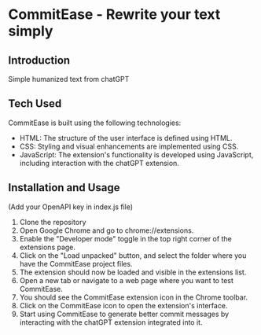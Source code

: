 # CommitEase - Rewrite your text simply

## Introduction

Simple humanized text from chatGPT

## Tech Used

CommitEase is built using the following technologies:

- HTML: The structure of the user interface is defined using HTML.
- CSS: Styling and visual enhancements are implemented using CSS.
- JavaScript: The extension's functionality is developed using JavaScript, including interaction with the chatGPT extension.

## Installation and Usage

(Add your OpenAPI key in index.js file)

1. Clone the repository
2. Open Google Chrome and go to chrome://extensions.
3. Enable the "Developer mode" toggle in the top right corner of the extensions page.
4. Click on the "Load unpacked" button, and select the folder where you have the CommitEase project files.
5. The extension should now be loaded and visible in the extensions list.
6. Open a new tab or navigate to a web page where you want to test CommitEase.
7. You should see the CommitEase extension icon in the Chrome toolbar.
8. Click on the CommitEase icon to open the extension's interface.
9. Start using CommitEase to generate better commit messages by interacting with the chatGPT extension integrated into it.
